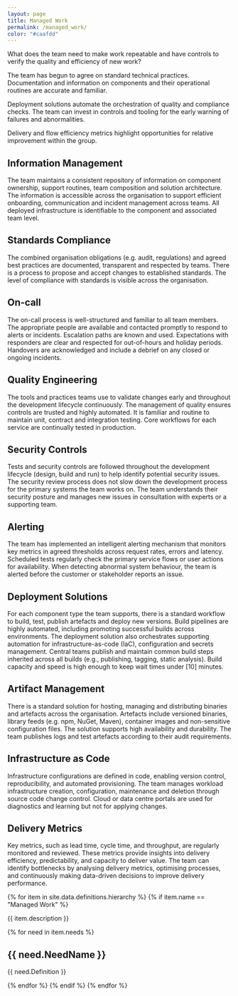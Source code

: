 ```yaml
---
layout: page
title: Managed Work
permalink: /managed_work/
color: "#caafdd"
---
```


What does the team need to make work repeatable and have controls to verify the quality and efficiency of new work? 

The team has begun to agree on standard technical practices. Documentation and information on components and their operational routines are accurate and familiar. 

Deployment solutions automate the orchestration of quality and compliance checks. The team can invest in controls and tooling for the early warning of failures and abnormalities. 

Delivery and flow efficiency metrics highlight opportunities for relative improvement within the group. 

## Information Management
The team maintains a consistent repository of information on component ownership, support routines, team composition and solution architecture.
The information is accessible across the organisation to support efficient onboarding, communication and incident management across teams.
All deployed infrastructure is identifiable to the component and associated team level.

## Standards Compliance
The combined organisation obligations (e.g. audit, regulations) and agreed best practices are documented, transparent and respected by teams. There is a process to propose and accept changes to established standards. The level of compliance with standards is visible across the organisation.

## On-call
The on-call process is well-structured and familiar to all team members. The appropriate people are available and contacted promptly to respond to alerts or incidents. Escalation paths are known and used. Expectations with responders are clear and respected for out-of-hours and holiday periods. Handovers are acknowledged and include a debrief on any closed or ongoing incidents.

## Quality Engineering
The tools and practices teams use to validate changes early and throughout the development lifecycle continuously. The management of quality ensures controls are trusted and highly automated. It is familiar and routine to maintain unit, contract and integration testing. Core workflows for each service are continually tested in production.

## Security Controls
Tests and security controls are followed throughout the development lifecycle (design, build and run) to help identify potential security issues. The security review process does not slow down the development process for the primary systems the team works on. The team understands their security posture and manages new issues in consultation with experts or a supporting team.

## Alerting
The team has implemented an intelligent alerting mechanism that monitors key metrics in agreed thresholds across request rates, errors and latency. Scheduled tests regularly check the primary service flows or user actions for availability. When detecting abnormal system behaviour, the team is alerted before the customer or stakeholder reports an issue.


## Deployment Solutions
For each component type the team supports, there is a standard workflow to build, test, publish artefacts and deploy new versions. Build pipelines are highly automated, including promoting successful builds across environments. The deployment solution also orchestrates supporting automation for infrastructure-as-code (IaC), configuration and secrets management. Central teams publish and maintain common build steps inherited across all builds (e.g., publishing, tagging, static analysis). Build capacity and speed is high enough to keep wait times under [10] minutes.

## Artifact Management
There is a standard solution for hosting, managing and distributing binaries and artefacts across the organisation. Artefacts include versioned binaries, library feeds (e.g. npm, NuGet, Maven), container images and non-sensitive configuration files. The solution supports high availability and durability. The team publishes logs and test artefacts according to their audit requirements.

## Infrastructure as Code
Infrastructure configurations are defined in code, enabling version control, reproducibility, and automated provisioning. The team manages workload infrastructure creation, configuration, maintenance and deletion through source code change control. Cloud or data centre portals are used for diagnostics and learning but not for applying changes.


## Delivery Metrics
Key metrics, such as lead time, cycle time, and throughput, are regularly monitored and reviewed. These metrics provide insights into delivery efficiency, predictability, and capacity to deliver value. The team can identify bottlenecks by analysing delivery metrics, optimising processes, and continuously making data-driven decisions to improve delivery performance.
<div>
  {% for item in site.data.definitions.hierarchy %}
    {% if item.name == "Managed Work" %}
    <p>{{ item.description }}</p>
      {% for need in item.needs %}
        <h2>{{ need.NeedName }}</h2>
        <p>{{ need.Definition }}</p>
      {% endfor %}
    {% endif %}
  {% endfor %}
</div>
